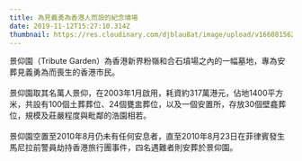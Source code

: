 ```yaml
---
title: 為見義勇為香港人而設的紀念墳場
date: 2019-11-12T15:27:10.314Z
thumbnail: https://res.cloudinary.com/djblau8at/image/upload/v1660815625/76186705_111894086933060_72700692376059904_n.png_eszpsh.png
---
```

景仰園（Tribute Garden）為香港新界粉嶺和合石墳場之內的一幅墓地，專為安葬見義勇為而喪生的香港市民。\
\
景仰園取其名萬人景仰，在2003年1月啟用，耗資約317萬港元，佔地1400平方米，共設有100個土葬葬位、24個甕盅葬位，以及一個安置所，存放30個壁龕葬位，規模及莊嚴程度與毗鄰的浩園相若。\
\
景仰園空置至2010年8月仍未有任何安息者，直至2010年8月23日在菲律賓發生馬尼拉前警員劫持香港旅行團事件，四名遇難者則安葬於景仰園。